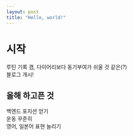 ```yaml
---
layout: post
title: "Hello, world!"
---
```


# 시작
루틴 기록 겸, 다이어리보다 동기부여가 쉬울 것 같은(?)  
블로그 개시!  

## 올해 하고픈 것
백엔드 포지션 얻기  
운동 꾸준히  
영어, 일본어 표현 늘리기  